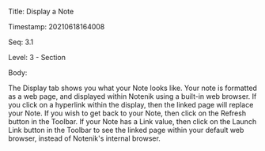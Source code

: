 Title:  Display a Note

Timestamp: 20210618164008

Seq:    3.1

Level:  3 - Section

Body: 

The Display tab shows you what your Note looks like. Your note is formatted as a web page, and displayed within Notenik using a built-in web browser. If you click on a hyperlink within the display, then the linked page will replace your Note. If you wish to get back to your Note, then click on the Refresh button in the Toolbar. If your Note has a Link value, then click on the Launch Link button in the Toolbar to see the linked page within your default web browser, instead of Notenik's internal browser.

